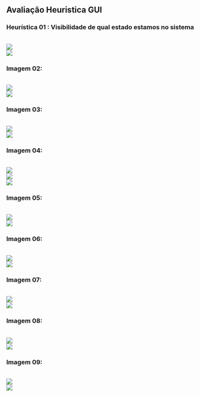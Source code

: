 <h2> Avaliação Heuristica GUI </h2>

<h3> Heurística 01 : Visibilidade de qual estado estamos no sistema</h3><br>
<img src = "Imagens/heuristica01.png"><br>
<img src = "Imagens/heuristica01.1.png"><br>

<h3> Imagem 02: </h3><br>
<img src = "Imagens/heuristica02.png"><br>
<img src = "Imagens/heuristica02.1.png"><br>

<h3> Imagem 03: </h3><br>
<img src = "Imagens/heuristica03MinisterioAgricultura.png"><br>
<img src = "Imagens/heuristica03.1.png"><br>

<h3> Imagem 04: </h3><br>
<img src = "Imagens/heuristica04.png"><br>
<img src = "Imagens/heuristica04.1.png"><br>
<img src = "Imagens/heuristica04.2.png"><br>

<h3> Imagem 05: </h3><br>
<img src = "Imagens/heuristica05.png"><br>
<img src = "Imagens/heuristica05.1.png"><br>

<h3> Imagem 06: </h3><br>
<img src = "Imagens/heuristica06.png"><br>
<img src = "Imagens/heuristica06.1.png"><br>

<h3> Imagem 07: </h3><br>
<img src = "Imagens/heuristica07.png"><br>
<img src = "Imagens/heuristica07.1.png"><br>

<h3> Imagem 08: </h3><br>
<img src = "Imagens/heuristica08.png"><br>
<img src = "Imagens/heuristica08.1.png"><br>

<h3> Imagem 09: </h3><br>
<img src = "Imagens/heuristica10.png"><br>
<img src = "Imagens/heuristica10.1.png"><br>
